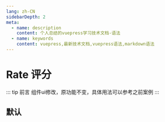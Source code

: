```yaml
---
lang: zh-CN
sidebarDepth: 2
meta:
  - name: description
    content: 个人总结的vuepress学习技术文档-语法
  - name: keywords
    content: vuepress,最新技术文档,vuepress语法,markdown语法
---
```


# Rate 评分

::: tip 前言
组件ui修改，原功能不变，具体用法可以参考之前案例
:::

## 默认

<preview path="./rate.vue"></preview>
